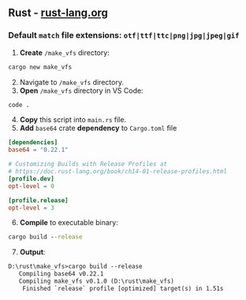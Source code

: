 ## Rust - [rust-lang.org](https://www.rust-lang.org/tools/install)

### **Default** `match` **file extensions:** `otf|ttf|ttc|png|jpg|jpeg|gif`

1. **Create** `/make_vfs` directory:

```cmd
cargo new make_vfs
```

2. Navigate to `/make_vfs` directory.
3. **Open** `/make_vfs` directory in VS Code:

```cmd
code .
```

4. **Copy** this script into `main.rs` file.
5. **Add** `base64` crate **dependency** to `Cargo.toml` file

```toml
[dependencies]
base64 = "0.22.1"

# Customizing Builds with Release Profiles at
# https://doc.rust-lang.org/book/ch14-01-release-profiles.html
[profile.dev]
opt-level = 0

[profile.release]
opt-level = 3
```

6. **Compile** to executable binary:

```cmd
cargo build --release
```

7. **Output**:

```txt
D:\rust\make_vfs>cargo build --release
   Compiling base64 v0.22.1
   Compiling make_vfs v0.1.0 (D:\rust\make_vfs)
    Finished `release` profile [optimized] target(s) in 1.51s
```